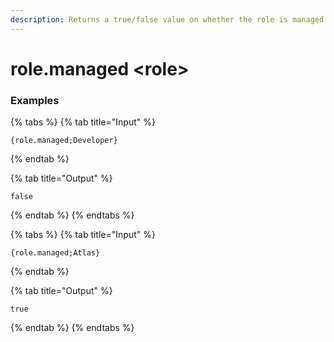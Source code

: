 ```yaml
---
description: Returns a true/false value on whether the role is managed by a third party connection.
---
```


# role.managed <role\>

### Examples

{% tabs %}
{% tab title="Input" %}

```text
{role.managed;Developer}
```

{% endtab %}

{% tab title="Output" %}

```text
false
```

{% endtab %}
{% endtabs %}

{% tabs %}
{% tab title="Input" %}

```text
{role.managed;Atlas}
```

{% endtab %}

{% tab title="Output" %}

```text
true
```

{% endtab %}
{% endtabs %}
